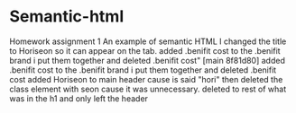 # Semantic-html
Homework assignment 1 
An example of semantic HTML
I changed the title to Horiseon so it can appear on the tab.
added .benifit cost to the .benifit brand i put them together and deleted .benifit cost"
[main 8f81d80] added .benifit cost to the .benifit brand i put them together and deleted .benifit cost
added Horiseon to main header cause is said "hori"
then deleted the class element with seon cause it was unnecessary.
deleted to rest of what was in the h1 and only left the header
